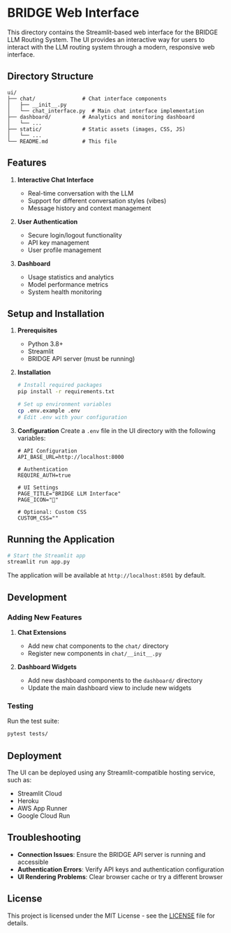 # BRIDGE Web Interface

This directory contains the Streamlit-based web interface for the BRIDGE LLM Routing System. The UI provides an interactive way for users to interact with the LLM routing system through a modern, responsive web interface.

## Directory Structure

```
ui/
├── chat/               # Chat interface components
│   ├── __init__.py
│   └── chat_interface.py  # Main chat interface implementation
├── dashboard/          # Analytics and monitoring dashboard
│   └── ...
├── static/             # Static assets (images, CSS, JS)
│   └── ...
└── README.md           # This file
```

## Features

1. **Interactive Chat Interface**
   - Real-time conversation with the LLM
   - Support for different conversation styles (vibes)
   - Message history and context management

2. **User Authentication**
   - Secure login/logout functionality
   - API key management
   - User profile management

3. **Dashboard**
   - Usage statistics and analytics
   - Model performance metrics
   - System health monitoring

## Setup and Installation

1. **Prerequisites**
   - Python 3.8+
   - Streamlit
   - BRIDGE API server (must be running)

2. **Installation**
   ```bash
   # Install required packages
   pip install -r requirements.txt
   
   # Set up environment variables
   cp .env.example .env
   # Edit .env with your configuration
   ```

3. **Configuration**
   Create a `.env` file in the UI directory with the following variables:
   ```
   # API Configuration
   API_BASE_URL=http://localhost:8000
   
   # Authentication
   REQUIRE_AUTH=true
   
   # UI Settings
   PAGE_TITLE="BRIDGE LLM Interface"
   PAGE_ICON="🤖"
   
   # Optional: Custom CSS
   CUSTOM_CSS=""
   ```

## Running the Application

```bash
# Start the Streamlit app
streamlit run app.py
```

The application will be available at `http://localhost:8501` by default.

## Development

### Adding New Features

1. **Chat Extensions**
   - Add new chat components to the `chat/` directory
   - Register new components in `chat/__init__.py`

2. **Dashboard Widgets**
   - Add new dashboard components to the `dashboard/` directory
   - Update the main dashboard view to include new widgets

### Testing

Run the test suite:
```bash
pytest tests/
```

## Deployment

The UI can be deployed using any Streamlit-compatible hosting service, such as:
- Streamlit Cloud
- Heroku
- AWS App Runner
- Google Cloud Run

## Troubleshooting

- **Connection Issues**: Ensure the BRIDGE API server is running and accessible
- **Authentication Errors**: Verify API keys and authentication configuration
- **UI Rendering Problems**: Clear browser cache or try a different browser

## License

This project is licensed under the MIT License - see the [LICENSE](../LICENSE) file for details.
